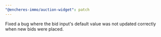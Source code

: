 ```yaml
---
"@encheres-immo/auction-widget": patch
---
```


Fixed a bug where the bid input's default value was not updated correctly when new bids were placed.